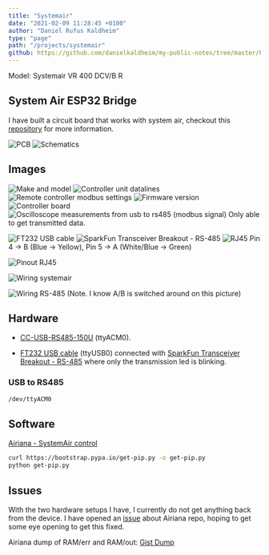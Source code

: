 ```yaml
---
title: "Systemair"
date: "2021-02-09 11:28:45 +0100"
author: "Daniel Rufus Kaldheim"
type: "page"
path: "/projects/systemair"
github: https://github.com/danielkaldheim/my-public-notes/tree/master/Projects/Systemair
---
```



Model: Systemair  VR 400 DCV/B R

## System Air ESP32 Bridge

I have built a circuit board that works with system air, checkout this [repository](https://github.com/danielkaldheim/systemair-esp32-bridge) for more information.

![PCB](../../images/projects/systemair/images/System%20Air.png)
![Schematics](../../images/projects/systemair/images/Schematic.png)

## Images

![Make and model](../../images/projects/systemair/images/IMG_3640.jpeg)
![Controller unit datalines](../../images/projects/systemair/images/IMG_1649.jpeg)
![Remote controller modbus settings](../../images/projects/systemair/images/IMG_3642.jpeg)
![Firmware version](../../images/projects/systemair/images/IMG_3649.jpeg)
![Controller board](../../images/projects/systemair/images/IMG_3644.jpeg)
![Oscilloscope measurements from usb to rs485 (modbus signal)](../../images/projects/systemair/images/IMG_3641.jpeg)
Only able to get transmitted data.

![FT232 USB cable](../../images/projects/systemair/images/IMG_3645.jpeg)
![SparkFun Transceiver Breakout - RS-485](../../images/projects/systemair/images/IMG_3646.jpeg)
![RJ45](../../images/projects/systemair/images/IMG_3647.jpeg)
Pin 4 -> B (Blue -> Yellow), Pin 5 -> A (White/Blue -> Green)

![Pinout RJ45](../../images/projects/systemair/images/RJ-45-Pinout-T-568B-pin-diagram.jpg)

![Wiring systemair](../../images/projects/systemair/images/wiring-systemair.png)

![Wiring RS-485](../../images/projects/systemair/images/IMG_3648.jpeg)
 (Note. I know A/B is switched around on this picture)

## Hardware

- [CC-USB-RS485-150U](https://www.ebay.com/itm/CC-USB-RS485-150U-EN-MPPT-Solar-Epsolar-Connected-To-PC-Communication-Cable-AM/253067353581?_trkparms=aid%3D111001%26algo%3DREC.SEED%26ao%3D1%26asc%3D20160908105057%26meid%3Dce8491f1276c43d089a89956ae6cabd5%26pid%3D100675%26rk%3D1%26rkt%3D15%26mehot%3Dnone%26sd%3D253067353581%26itm%3D253067353581%26pmt%3D0%26noa%3D1%26pg%3D2380057%26brand%3DUnbranded&_trksid=p2380057.c100675.m4236&_trkparms=pageci%3Af5d08b4f-e244-11ea-b6e6-74dbd1801c92%7Cparentrq%3A07db31991740aa465e7df92ffffff9aa%7Ciid%3A1) (ttyACM0).

- [FT232 USB cable](https://cdn-shop.adafruit.com/datasheets/FT232_Model.pdf) (ttyUSB0) connected with [SparkFun Transceiver Breakout - RS-485](https://www.sparkfun.com/products/10124) where only the transmission led is blinking.

### USB to RS485

```bash
/dev/ttyACM0
```

## Software

[Airiana - SystemAir control](https://github.com/BeamCtrl/Airiana)

```bash
curl https://bootstrap.pypa.io/get-pip.py -o get-pip.py
python get-pip.py
```

## Issues

With the two hardware setups I have, I currently do not get anything back from the device. I have opened an [issue](https://github.com/BeamCtrl/Airiana/issues/10) about Airiana repo, hoping to get some eye opening to get this fixed.

Airiana dump of RAM/err and RAM/out:
[Gist Dump](https://gist.github.com/danielkaldheim/cca07903f6734031c1fda6edd6703354)
